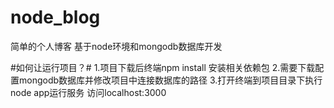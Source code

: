 # node_blog
简单的个人博客
基于node环境和mongodb数据库开发

#如何让运行项目？#
1.项目下载后终端npm install 安装相关依赖包
2.需要下载配置mongodb数据库并修改项目中连接数据库的路径
3.打开终端到项目目录下执行 node app运行服务 访问localhost:3000


